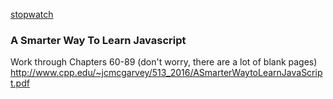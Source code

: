 [stopwatch](https://github.com/ATL-WDI-Curriculum/atl-wdi-10/tree/master/homework/unit_01/javaScript/stopwatch)

### A Smarter Way To Learn Javascript

Work through Chapters 60-89 (don't worry, there are a lot of blank pages)
http://www.cpp.edu/~jcmcgarvey/513_2016/ASmarterWaytoLearnJavaScript.pdf
